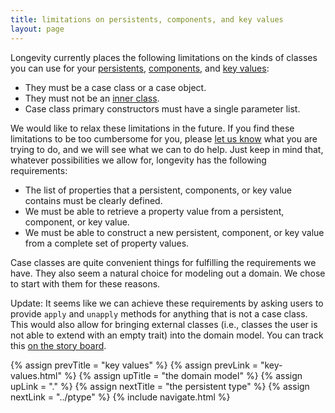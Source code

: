 ```yaml
---
title: limitations on persistents, components, and key values
layout: page
---
```


Longevity currently places the following limitations on the kinds of
classes you can use for your [persistents](persistents.html),
[components](components.html), and [key values](key-values.html):

- They must be a case class or a case object.
- They must not be an [inner class](http://docs.scala-lang.org/tutorials/tour/inner-classes.html).
- Case class primary constructors must have a single parameter list.

We would like to relax these limitations in the future. If you find
these limitations to be too cumbersome for you, please [let us
know](http://longevityframework.org/discussions.html)
what you are trying to do, and we will see what we can to do help.
Just keep in mind that, whatever possibilities we allow for, longevity
has the following requirements:

- The list of properties that a persistent, components, or key value
  contains must be clearly defined.
- We must be able to retrieve a property value from a persistent,
  component, or key value.
- We must be able to construct a new persistent, component, or key
  value from a complete set of property values.

Case classes are quite convenient things for fulfilling the
requirements we have. They also seem a natural choice for modeling out
a domain. We chose to start with them for these reasons.

Update: It seems like we can achieve these requirements by asking
users to provide `apply` and `unapply` methods for anything that is
not a case class. This would also allow for bringing external classes
(i.e., classes the user is not able to extend with an empty trait)
into the domain model. You can track this [on the story
board](https://www.pivotaltracker.com/story/show/133617199).

{% assign prevTitle = "key values" %}
{% assign prevLink  = "key-values.html" %}
{% assign upTitle   = "the domain model" %}
{% assign upLink    = "." %}
{% assign nextTitle = "the persistent type" %}
{% assign nextLink  = "../ptype" %}
{% include navigate.html %}

